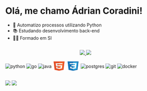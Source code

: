 
# Olá, me chamo Ádrian Coradini!

- 🤖 Automatizo processos utilizando Python
- 📚 Estudando desenvolvimento back-end
- 👨‍🎓 Formado em SI

##

<div align="center">
  <a href="https://github.com/akiraacs">
    <img height="180em" src="https://github-readme-stats-sigma-dusky.vercel.app/api?username=akiraacs&show_icons=true&theme=algolia&include_all_commits=true&count_private=trues&show="/>
    <img height="180em" src="https://github-readme-stats-sigma-dusky.vercel.app/api/top-langs/?username=akiraacs&layout=compact&langs_count=7&theme=algolia&show="/>
  </a>
</div>

<div dsplay="inline-block"><br>
  <img align="center" alt="python" height="30" width="40" src="https://cdn.jsdelivr.net/gh/devicons/devicon@latest/icons/python/python-original.svg">
  <img align="center" alt="go" height="30" width="40" src="https://cdn.jsdelivr.net/gh/devicons/devicon@latest/icons/go/go-original.svg">
  <img align="center" alt="java" height="30" width="40" src="https://cdn.jsdelivr.net/gh/devicons/devicon@latest/icons/java/java-original.svg">
  <img align="center" alt="html" height="30" width="40" src="https://raw.githubusercontent.com/devicons/devicon/master/icons/html5/html5-original.svg">
  <img align="center" alt="css" height="30" width="40" src="https://raw.githubusercontent.com/devicons/devicon/master/icons/css3/css3-original.svg">
  <img align="center" alt="postgres" height="30" width="40" src="https://cdn.jsdelivr.net/gh/devicons/devicon@latest/icons/postgresql/postgresql-original.svg">
  <img align="center" alt="git" height="30" width="40" src="https://cdn.jsdelivr.net/gh/devicons/devicon@latest/icons/git/git-original.svg">
  <img align="center" alt="docker" height="30" width="40" src="https://cdn.jsdelivr.net/gh/devicons/devicon@latest/icons/docker/docker-original.svg">
</div>

##

<div> 
  <a href="https://www.instagram.com/https_acds" target="_blank"><img src="https://img.shields.io/badge/-Instagram-%23E4405F?style=for-the-badge&logo=instagram&logoColor=white" target="_blank"></a>
  <a href="https://www.linkedin.com/in/adrian-coradini" target="_blank"><img src="https://img.shields.io/badge/-LinkedIn-%230077B5?style=for-the-badge&logo=linkedin&logoColor=white" target="_blank"></a>
</div>
